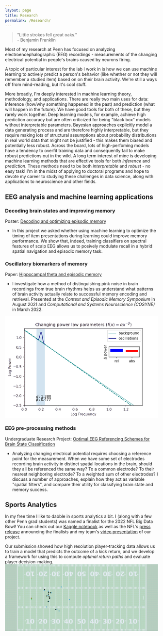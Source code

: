 ```yaml
---
layout: page
title: Research
permalink: /Research/
---
```

> "Little strokes fell great oaks." \
> \- Benjamin Franklin 

Most of my research at Penn has focused on analyzing electroencephalographic (EEG) recordings - measurements of the changing electrical potential in people's brains caused by neurons firing.

A topic of particular interest for the lab I work in is how we can use machine learning to actively predict a person's behavior (like whether or not they will remember a studied item) based on on their brain activity. We're still a ways off from mind-reading, but it's cool stuff. 

More broadly, I'm deeply interested in machine learning theory, methodology, and applications. There are really two main uses for data: inference (how/why something happened in the past) and prediction (what will happen in the future). We have good tools for both of these, but they rarely work together. 
Deep learning models, for example, achieve high prediction accuracy but are often criticized for being "black box" models without interpretable parameters. Bayesian approaches explicitly model a data generating process and are therefore highly interpretable, but they require making lots of structural assumptions about probability distributions in real world data that might not be justified - this makes them biased and potentially less robust. Across the board, lots of high-perfoming models have a tendency to overfit training data and consequently fail to make robust predictions out in the wild. 
A long term interest of mine is developing machine learning methods that are effective tools for both *inference* and *prediction*. These methods need to be both *interpretable* and *robust* - no easy task! I'm in the midst of applying to doctoral programs and hope to devote my career to studying these challenges in data science, along with applications to neuroscience and other fields. 

## EEG analysis and machine learning applications

### Decoding brain states and improving memory
Poster: [Decoding and optimizing episodic memory](https://memory.psych.upenn.edu/files/pubs/RudoEtal22b.poster.pdf)
- In this project we asked whether using machine learning to optimize the timing of item presentations during learning could improve memory performance. We show that, indeed, training classifiers on spectral features of scalp EEG allows us to posively modulate recall in a hybrid spatial navigation and episodic memory task.

### Oscillatory biomarkers of memory
Paper: [Hippocampal theta and episodic memory](https://www.jneurosci.org/content/43/4/613)

- I investigate how a method of distinguishing pink noise in brain recordings from true brain rhythms helps us understand what patterns of brain activity actually relate to successful memory encoding and retrieval. Presented at the *Context and Episodic Memory Symposium* in August 2021 and *Computational and Systems Neuroscience (COSYNE)* in March 2022.
<!-- -->

<img src="/files/exp_animation.gif" alt="Changing Parameters" width="600" align="left"/><br clear="left">

### EEG pre-processing methods
Undergraduate Research Project: [Optimal EEG Referencing Schemes for Brain State Classification](./files/Referencing_Report.pdf)
- Analyzing changing electrical potential requires choosing a reference point for the measurement. When we have some set of electrodes recording brain activity in distinct spatial locations in the brain, should they all be referenced the same way? To a common electrode? To their nearest neighboring electrode? To a weighted sum of other electrodes? I discuss a number of approaches, explain how they act as variable "spatial filters", and compare their utility for classifying brain state and memory success.

## Sports Analytics

In my free time I like to dabble in sports analytics a bit. I (along with a few other Penn grad students) was named a finalist for the 2022 NFL Big Data Bowl! 
You can check out our [Kaggle notebook](https://www.kaggle.com/jrudoler56/optimal-run-path-for-kick-returners) as well as the NFL's [press release](https://operations.nfl.com/updates/football-ops/nfl-announces-finalists-for-fourth-annual-nfl-big-data-bowl/) announcing the finalists and my team's [video presentation](https://www.nfl.com/videos/2022-big-data-bowl-ryan-gross-joseph-rudoler-tai-nguyen-ryan-brill) of our project.
 
Our submission showed how high resolution player-tracking data allows us to train a model that predicts the outcome of a kick return, and we develop a framework for using this to compute *optimal return paths* and evaluate player decision-making.
<img src="/files/bdb.gif" alt="Big Data Bowl" width="600" align="left"/><br clear="left">
